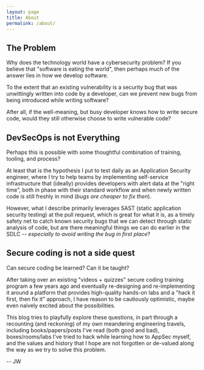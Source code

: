 ```yaml
---
layout: page
title: About
permalink: /about/
---
```

## The Problem
Why does the technology world have a cybersecurity problem? If you believe that "software is eating the world", then perhaps much of the answer lies in how we develop software.

To the extent that an existing vulnerability is a security bug that was unwittingly written into code by a developer, can we prevent new bugs from being introduced while writing software? 

After all, if the well-meaning, but busy developer knows how to write secure code, would they still otherwise choose to write vulnerable code?

## DevSecOps is not Everything
Perhaps this is possible with some thoughtful combination of training, tooling, and process? 

At least that is the hypothesis I put to test daily as an Application Security engineer, where I try to help teams by implementing self-service infrastructure that (ideally) provides developers with alert data at the "right time", both in phase with their standard workflow and when newly written code is still freshly in mind (_bugs are cheaper to fix then_).

However, what I describe primarily leverages SAST (static application security testing) at the pull request, which is great for what it is, as a timely safety net to catch known security bugs that we can detect through static analysis of code, but are there meaningful things we can do earlier in the SDLC -- _especially to avoid writing the bug in first place_?

## Secure coding is not a side quest
Can secure coding be learned? Can it be taught?

After taking over an existing "videos + quizzes" secure coding training program a few years ago and eventually re-designing and re-implementing it around a platform that provides high-quality hands-on labs and a "hack it first, then fix it" approach, I have reason to be cautiously optimistic, maybe even naively excited about the possibilities.

This blog tries to playfully explore these questions, in part through a recounting (and reckoning) of my own meandering engineering travels, including books/papers/posts I've read (both good and bad), boxes/rooms/labs I've tried to hack while learning how to AppSec myself, and the values and history that I hope are not forgotten or de-valued along the way as we try to solve this problem.

 -- JW
